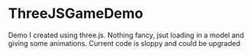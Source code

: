 # ThreeJSGameDemo
Demo I created using three.js. Nothing fancy, jsut loading in a model and giving some animations. Current code is sloppy and could be upgraded
